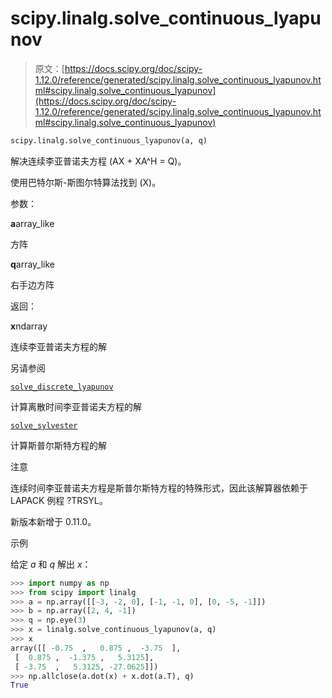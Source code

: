 # scipy.linalg.solve_continuous_lyapunov

> 原文：[https://docs.scipy.org/doc/scipy-1.12.0/reference/generated/scipy.linalg.solve_continuous_lyapunov.html#scipy.linalg.solve_continuous_lyapunov](https://docs.scipy.org/doc/scipy-1.12.0/reference/generated/scipy.linalg.solve_continuous_lyapunov.html#scipy.linalg.solve_continuous_lyapunov)

```py
scipy.linalg.solve_continuous_lyapunov(a, q)
```

解决连续李亚普诺夫方程 \(AX + XA^H = Q\)。

使用巴特尔斯-斯图尔特算法找到 \(X\)。

参数：

**a**array_like

方阵

**q**array_like

右手边方阵

返回：

**x**ndarray

连续李亚普诺夫方程的解

另请参阅

[`solve_discrete_lyapunov`](scipy.linalg.solve_discrete_lyapunov.html#scipy.linalg.solve_discrete_lyapunov "scipy.linalg.solve_discrete_lyapunov")

计算离散时间李亚普诺夫方程的解

[`solve_sylvester`](scipy.linalg.solve_sylvester.html#scipy.linalg.solve_sylvester "scipy.linalg.solve_sylvester")

计算斯普尔斯特方程的解

注意

连续时间李亚普诺夫方程是斯普尔斯特方程的特殊形式，因此该解算器依赖于 LAPACK 例程 ?TRSYL。

新版本新增于 0.11.0。

示例

给定 *a* 和 *q* 解出 *x*：

```py
>>> import numpy as np
>>> from scipy import linalg
>>> a = np.array([[-3, -2, 0], [-1, -1, 0], [0, -5, -1]])
>>> b = np.array([2, 4, -1])
>>> q = np.eye(3)
>>> x = linalg.solve_continuous_lyapunov(a, q)
>>> x
array([[ -0.75  ,   0.875 ,  -3.75  ],
 [  0.875 ,  -1.375 ,   5.3125],
 [ -3.75  ,   5.3125, -27.0625]])
>>> np.allclose(a.dot(x) + x.dot(a.T), q)
True 
```
